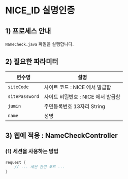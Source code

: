 # NICE_ID 실명인증

## 1) 프로세스 안내

`NameCheck.java` 파일을 실행합니다.

## 2) 필요한 파라미터

| 변수명       | 설명                               |
| ----------- | ---------------------------------- |
| `siteCode`    | 사이트 코드 : NICE 에서 발급함         |
| `sitePassword`| 사이트 비밀번호 : NICE 에서 발급함   |
| `jumin`       | 주민등록번호 13자리 String           |
| `name`        | 성명                               |

## 3) 웹에 적용 : NameCheckController

### (1) 세션을 사용하는 방법

```java
request {
    // ... 세션 관련 코드 ...
}

